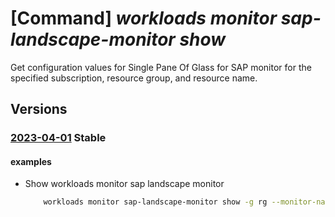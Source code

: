 # [Command] _workloads monitor sap-landscape-monitor show_

Get configuration values for Single Pane Of Glass for SAP monitor for the specified subscription, resource group, and resource name.

## Versions

### [2023-04-01](/Resources/mgmt-plane/L3N1YnNjcmlwdGlvbnMve30vcmVzb3VyY2Vncm91cHMve30vcHJvdmlkZXJzL21pY3Jvc29mdC53b3JrbG9hZHMvbW9uaXRvcnMve30vc2FwbGFuZHNjYXBlbW9uaXRvci9kZWZhdWx0/2023-04-01.xml) **Stable**

<!-- mgmt-plane /subscriptions/{}/resourcegroups/{}/providers/microsoft.workloads/monitors/{}/saplandscapemonitor/default 2023-04-01 -->

#### examples

- Show workloads monitor sap landscape monitor
    ```bash
        workloads monitor sap-landscape-monitor show -g rg --monitor-name name
    ```
